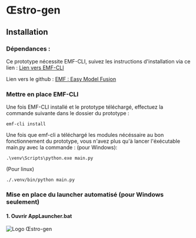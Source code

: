 # Œstro-gen


## Installation

### Dépendances : 

Ce prototype nécessite EMF-CLI, suivez les instructions d'installation via ce lien : [Lien vers EMF-CLI](https://easy-model-fusion.github.io/docs/installation.html)

Lien vers le github :  [EMF : Easy Model Fusion](https://github.com/easy-model-fusion)

### Mettre en place EMF-CLI

Une fois EMF-CLI installé et le prototype téléchargé, effectuez la commande suivante dans le dossier du prototype :
```
emf-cli install
```
Une fois que emf-cli a téléchargé les modules nécéssaire au bon fonctionnement du prototype, vous n'avez plus qu'à lancer l'éxécutable main.py avec la commande :
(pour Windows):
```
.\venv\Scripts\python.exe main.py
```
(Pour linux)
```
./.venv/bin/python main.py
```


### Mise en place du launcher automatisé (pour Windows seulement) 

#### 1. Ouvrir AppLauncher.bat


![Logo Œstro-gen](/prototypes/guacamole/images/logo.png) 
